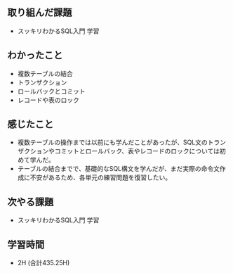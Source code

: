 ## 取り組んだ課題
- スッキリわかるSQL入門 学習
  
## わかったこと   
- 複数テーブルの結合
- トランザクション
- ロールバックとコミット
- レコードや表のロック
  
## 感じたこと  
- 複数テーブルの操作までは以前にも学んだことがあったが、SQL文のトランザクションやコミットとロールバック、表やレコードのロックについては初めて学んだ。
- テーブルの結合までで、基礎的なSQL構文を学んだが、まだ実際の命令文作成に不安があるため、各単元の練習問題を復習したい。
  
## 次やる課題  
- スッキリわかるSQL入門 学習
  
## 学習時間  
- 2H (合計435.25H) 
